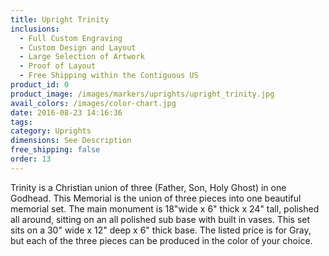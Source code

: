 ```yaml
---
title: Upright Trinity
inclusions:
  - Full Custom Engraving
  - Custom Design and Layout
  - Large Selection of Artwork
  - Proof of Layout
  - Free Shipping within the Contiguous US
product_id: 0
product_image: /images/markers/uprights/upright_trinity.jpg
avail_colors: /images/color-chart.jpg
date: 2016-08-23 14:16:36
tags:
category: Uprights
dimensions: See Description
free_shipping: false
order: 13
---
```

Trinity is a Christian union of three (Father, Son, Holy Ghost) in one Godhead. This Memorial is the union of three pieces into one beautiful memorial set. The main monument is 18"wide x 6" thick x 24" tall, polished all around, sitting on an all polished sub base with built in vases. This set sits on a 30" wide x 12" deep x 6" thick base.  The listed price is for Gray, but each of the three pieces can be produced in the color of your choice.